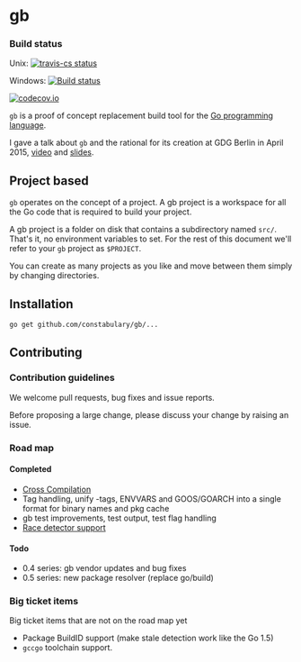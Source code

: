 # gb

### Build status
Unix:
[![travis-cs status](https://travis-ci.org/constabulary/gb.svg "travis-ci status")](https://travis-ci.org/constabulary/gb)

Windows:
[![Build status](https://ci.appveyor.com/api/projects/status/rjttg1agmp2sra3h/branch/master?svg=true)](https://ci.appveyor.com/project/davecheney/gb/branch/master)

[![codecov.io](https://codecov.io/github/constabulary/gb/branch/master/graph/badge.svg)](https://codecov.io/github/constabulary/gb)

`gb` is a proof of concept replacement build tool for the [Go programming language](https://golang.org).

I gave a talk about `gb` and the rational for its creation at GDG Berlin in April 2015, [video](https://www.youtube.com/watch?v=c3dW80eO88I) and [slides](http://go-talks.appspot.com/github.com/davecheney/presentations/reproducible-builds.slide#1).

## Project based

`gb` operates on the concept of a project. A gb project is a workspace for all the Go code that is required to build your project.

A gb project is a folder on disk that contains a subdirectory named <code>src/</code>. That's it, no environment variables to set. For the rest of this document we'll refer to your <code>gb</code> project as <code>$PROJECT</code>.

You can create as many projects as you like and move between them simply by changing directories.

## Installation

    go get github.com/constabulary/gb/...

## Contributing

### Contribution guidelines

We welcome pull requests, bug fixes and issue reports.

Before proposing a large change, please discuss your change by raising an issue.

### Road map

#### Completed

- [Cross Compilation](https://github.com/constabulary/gb/milestones/cross-compilation)
- Tag handling, unify -tags, ENVVARS and GOOS/GOARCH into a single format for binary names and pkg cache
- gb test improvements, test output, test flag handling
- [Race detector support](https://github.com/constabulary/gb/issues/96)

#### Todo

- 0.4 series: gb vendor updates and bug fixes
- 0.5 series: new package resolver (replace go/build)

### Big ticket items 

Big ticket items that are not on the road map yet

- Package BuildID support (make stale detection work like the Go 1.5)
- `gccgo` toolchain support.
